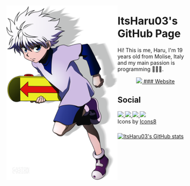 <img align="left" src="https://github.com/ItsHaru03/ItsHaru03/blob/main/haru.png" alt=""  width="300px"></a>
# ItsHaru03's GitHub Page


Hi! This is me, Haru, I'm 19 years old from Molise, Italy and my main passion is programming 🧑🏻‍💻.

 <p align="center">
    <a href="https://itsharu03.github.io"><img width="25px" src="https://img.icons8.com/fluency/512/github.png"/> ### Website</a>
 <h2>Social</h2>
    <a href="https://t.me/ItsHaru03">
      <img width="25px" src="https://img.icons8.com/fluency/512/telegram-app.png"/>
    </a>
    <a href="https://discordapp.com/users/588721950734680104">
      <img width="25px" src="https://img.icons8.com/color/512/discord--v2.png"/>
    </a>
    <a href="https://twitter.com/ItsHaru03">
      <img width="25px" src="https://img.icons8.com/fluency/512/twitter.png"/>
    <a href="https://instagram.com/ItsHaru03">
      <img width="25px" src="https://img.icons8.com/fluency/512/instagram-new.png"/>
    </a>
 <br>
 Icons by <a href="https://icons8.it/">Icons8</a>
  </p>
</h1>

### 

[![ItsHaru03's GitHub stats](https://github-readme-stats.vercel.app/api?username=ItsHaru03&theme=dark)](https://github.com/anuraghazra/github-readme-stats)
